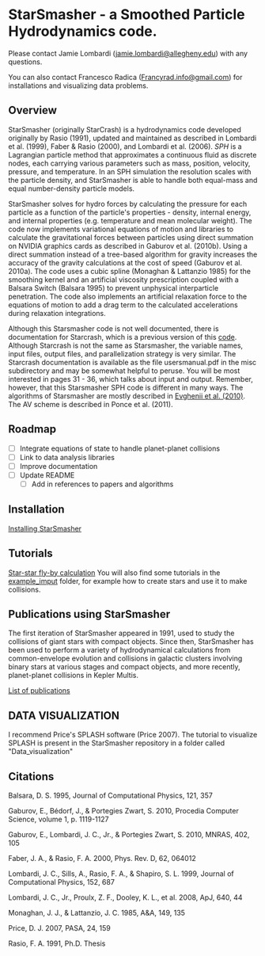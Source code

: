 # StarSmasher - a Smoothed Particle Hydrodynamics code.

Please contact Jamie Lombardi (jamie.lombardi@allegheny.edu) with any questions. 

You can also contact Francesco Radica (Francyrad.info@gmail.com) for installations and visualizing data problems. 

## Overview
StarSmasher (originally StarCrash) is a hydrodynamics code developed originally by Rasio (1991), updated and maintained as described in Lombardi et al. (1999), Faber & Rasio (2000), and Lombardi et al. (2006). 
_SPH_ is a Lagrangian particle method that approximates a continuous fluid as discrete nodes, each carrying various parameters such as mass, position, velocity, pressure, and temperature. 
In an SPH simulation the resolution scales with the particle density, and StarSmasher is able to handle both equal-mass and equal number-density particle models.

StarSmasher solves for hydro forces by calculating the pressure for each particle as a function of the particle's properties - density, internal energy, and internal properties (e.g. temperature and mean molecular weight).
The code now implements variational equations of motion and libraries to calculate the gravitational forces between particles using direct summation on NVIDIA graphics cards as described in Gaburov et al. (2010b). 
Using a direct summation instead of a tree-based algorithm for gravity increases the accuracy of the gravity calculations at the cost of speed (Gaburov et al. 2010a). 
The code uses a cubic spline (Monaghan & Lattanzio 1985) for the smoothing kernel and an artificial viscosity prescription coupled with a Balsara Switch (Balsara 1995) to prevent unphysical interparticle penetration. 
The code also implements an artificial relaxation force to the equations of motion to add a drag term to the calculated accelerations during relaxation integrations.

Although this Starsmasher code is not well documented, there is documentation for Starcrash, which is a previous version of this [code](http://ciera.northwestern.edu/StarCrash/).
Although Starcrash is not the same as Starsmasher, the variable names, input files, output files, and parallelization strategy is very similar.
The Starcrash documentation is available as the file usersmanual.pdf in the misc subdirectory and may be somewhat helpful to peruse.
You will be most interested in pages 31 - 36, which talks about input and output.
Remember, however, that this Starsmasher SPH code is different in many ways.
The algorithms of Starsmasher are mostly described in [Evghenii et al. (2010)](http://adsabs.harvard.edu/abs/2010MNRAS.402..105G).
The AV scheme is described in Ponce et al. (2011).

## Roadmap
- [ ] Integrate equations of state to handle planet-planet collisions
- [ ] Link to data analysis libraries
- [ ] Improve documentation
- [ ] Update README
  - [ ] Add in references to papers and algorithms

## Installation
[Installing StarSmasher](https://github.com/jalombar/starsmasher/blob/master/documentation/installation.md)

## Tutorials
[Star-star fly-by calculation](https://github.com/jalombar/starsmasher/blob/master/documentation/walkthroughs/star_star_flyby.md)
You will also find some tutorials in the [example_imput](https://github.com/jalombar/starsmasher/tree/master/example_input) folder, for example how to create stars and use it to make collisions.

## Publications using StarSmasher
The first iteration of StarSmasher appeared in 1991, used to study the collisions of giant stars with compact objects.
Since then, StarSmasher has been used to perform a variety of hydrodynamical calculations from common-envelope evolution and collisions in  galactic clusters involving binary stars at various stages and compact objects, and more recently, planet-planet collisions in Kepler Multis.

[List of publications](https://github.com/jalombar/starsmasher/blob/master/documentation/publications.md)

## DATA VISUALIZATION
I recommend Price's SPLASH software (Price 2007).
The tutorial to visualize SPLASH is present in the StarSmasher repository in a folder called "Data_visualization"

## Citations
Balsara, D. S. 1995, Journal of Computational Physics, 121, 357

Gaburov, E., Bédorf, J., & Portegies Zwart, S. 2010, Procedia Computer Science, volume 1, p. 1119-1127

Gaburov, E., Lombardi, J. C., Jr., & Portegies Zwart, S. 2010, MNRAS, 402, 105

Faber, J. A., & Rasio, F. A. 2000, Phys. Rev. D, 62, 064012

Lombardi, J. C., Sills, A., Rasio, F. A., & Shapiro, S. L. 1999, Journal of Computational Physics, 152, 687

Lombardi, J. C., Jr., Proulx, Z. F., Dooley, K. L., et al. 2008, ApJ, 640, 44

Monaghan, J. J., & Lattanzio, J. C. 1985, A&A, 149, 135

Price, D. J. 2007, PASA, 24, 159

Rasio, F. A. 1991, Ph.D. Thesis

